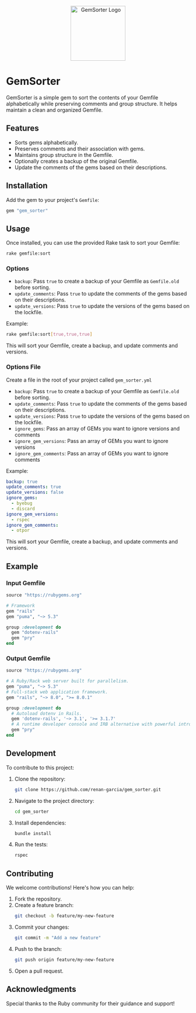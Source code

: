 <p align="center">
  <img src="https://i.imgur.com/WHOyL9W.png" width="150" alt="GemSorter Logo">
</p>

# GemSorter

GemSorter is a simple gem to sort the contents of your Gemfile alphabetically while preserving comments and group structure. It helps maintain a clean and organized Gemfile.

## Features
* Sorts gems alphabetically.
* Preserves comments and their association with gems.
* Maintains group structure in the Gemfile.
* Optionally creates a backup of the original Gemfile.
* Update the comments of the gems based on their descriptions.

## Installation
Add the gem to your project's `Gemfile`:

```ruby
gem "gem_sorter"
```

## Usage
Once installed, you can use the provided Rake task to sort your Gemfile:

```bash
rake gemfile:sort
```

### Options
* `backup`: Pass `true` to create a backup of your Gemfile as `Gemfile.old` before sorting.
* `update_comments`: Pass `true` to update the comments of the gems based on their descriptions.
* `update_versions`: Pass `true` to update the versions of the gems based on the lockfile.

Example:

```bash
rake gemfile:sort[true,true,true]
```
This will sort your Gemfile, create a backup, and update comments and versions.

### Options File
Create a file in the root of your project called `gem_sorter.yml`
* `backup`: Pass `true` to create a backup of your Gemfile as `Gemfile.old` before sorting.
* `update_comments`: Pass `true` to update the comments of the gems based on their descriptions.
* `update_versions`: Pass `true` to update the versions of the gems based on the lockfile.
* `ignore_gems`: Pass an array of GEMs you want to ignore versions and comments
* `ignore_gem_versions`: Pass an array of GEMs you want to ignore versions
* `ignore_gem_comments`: Pass an array of GEMs you want to ignore comments

Example:

```yaml
backup: true
update_comments: true
update_versions: false
ignore_gems:
  - byebug
  - discard
ignore_gem_versions:
  - rspec
ignore_gem_comments:
  - otpor
```
This will sort your Gemfile, create a backup, and update comments and versions.
## Example
### Input Gemfile
```ruby
source "https://rubygems.org"

# Framework
gem "rails"
gem "puma", "~> 5.3"

group :development do
  gem "dotenv-rails"
  gem "pry"
end
```

### Output Gemfile
```ruby
source "https://rubygems.org"

# A Ruby/Rack web server built for parallelism.
gem "puma", "~> 5.3"
# Full-stack web application framework.
gem "rails", "~> 8.0", ">= 8.0.1"

group :development do
  # Autoload dotenv in Rails.
  gem 'dotenv-rails', '~> 3.1', '>= 3.1.7'
  # A runtime developer console and IRB alternative with powerful introspection capabilities.
  gem "pry"
end
```

## Development
To contribute to this project:

1. Clone the repository:
   ```bash
   git clone https://github.com/renan-garcia/gem_sorter.git
   ```
2. Navigate to the project directory:
   ```bash
   cd gem_sorter
   ```
3. Install dependencies:
   ```bash
   bundle install
   ```
4. Run the tests:
   ```bash
   rspec
   ```

## Contributing
We welcome contributions! Here's how you can help:

1. Fork the repository.
2. Create a feature branch:
   ```bash
   git checkout -b feature/my-new-feature
   ```
3. Commit your changes:
   ```bash
   git commit -m "Add a new feature"
   ```
4. Push to the branch:
   ```bash
   git push origin feature/my-new-feature
   ```
5. Open a pull request.

## Acknowledgments
Special thanks to the Ruby community for their guidance and support!
